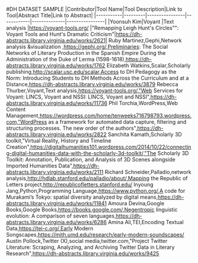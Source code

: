 #DH DATASET SAMPLE
|Contributor|Tool Name|Tool Description|Link to Tool|Abstract Title|Link to Abstract|
|-----------|---------|----------------|------------|--------------|----------------|
|Yoonsuh Kim|Voyant   |Text analysis   |https://voyant-tools.org/  |"Remapping Leigh Hunt's Circles"": Voyant Tools and Hunt's Dramatic Criticism"|https://dh-abstracts.library.virginia.edu/works/2621|
Ruby Martinez,Gephi,Network analysis &visualization ,https://gephi.org/,Preliminaries: The Social Networks of Literary Production in the Spanish Empire During the Administration of the Duke of Lerma (1598-1618),https://dh-abstracts.library.virginia.edu/works/1762
Elizabeth Watkins,Scalar,Scholarly publishing,http://scalar.usc.edu/scalar,Access to DH Pedagogy as the Norm: Introducing Students to DH Methods Across the Curriculum and at a Distance,https://dh-abstracts.library.virginia.edu/works/3879
Rebecca Thurber,Voyant,Text analysis,https://voyant-tools.org/,"Web Services for Voyant: LINCS, Voyant and NSSI: LINCS, Voyant and NSSI",https://dh-abstracts.library.virginia.edu/works/11736
Phil Torchia,WordPress,Web Content Management,https://wordpress.com/home/tenweeks716798793.wordpress.com,"WordPress as a framework for automated data capture, filtering and structuring processes. The new order of the authors",https://dh-abstracts.library.virginia.edu/works/2822
Sanchita Kamath,Scholarly 3D toolkit,"Virtual Reality, History and Timeline Creation",https://digitalhumanities101.wordpress.com/2014/10/22/connecting-digital-humanities-data-with-the-scholarly-3d-toolkit/,"The Scholarly 3D Toolkit: Annotation, Publication, and Analysis of 3D Scenes alongside Imported Humanities Data",https://dh-abstracts.library.virginia.edu/works/2111
Richard Schneider,Palladio,network analysis,http://hdlab.stanford.edu/palladio/about/,Mapping the Republic of Letters project,http://republicofletters.stanford.edu/
Inyoung Jang,Python,Programming Language,https://www.python.org/,A code for Murakami’s Tokyo: spatial diversity analyzed by digital means,https://dh-abstracts.library.virginia.edu/works/11841
Amoura Devina,Google Books,Google Books,https://books.google.com/,Negentropic linguistic evolution: A comparison of seven languages,https://dh-abstracts.library.virginia.edu/works/6286
Amina Ali,TEI,Encoding Textual Data,https://tei-c.org/,Early Modern Songscapes,https://mith.umd.edu/research/early-modern-soundscapes/
Austin Pollock,Twitter (X),social media,twitter.com,"Project Twitter Literature: Scraping, Analyzing, and Archiving Twitter Data in Literary Research",https://dh-abstracts.library.virginia.edu/works/9425